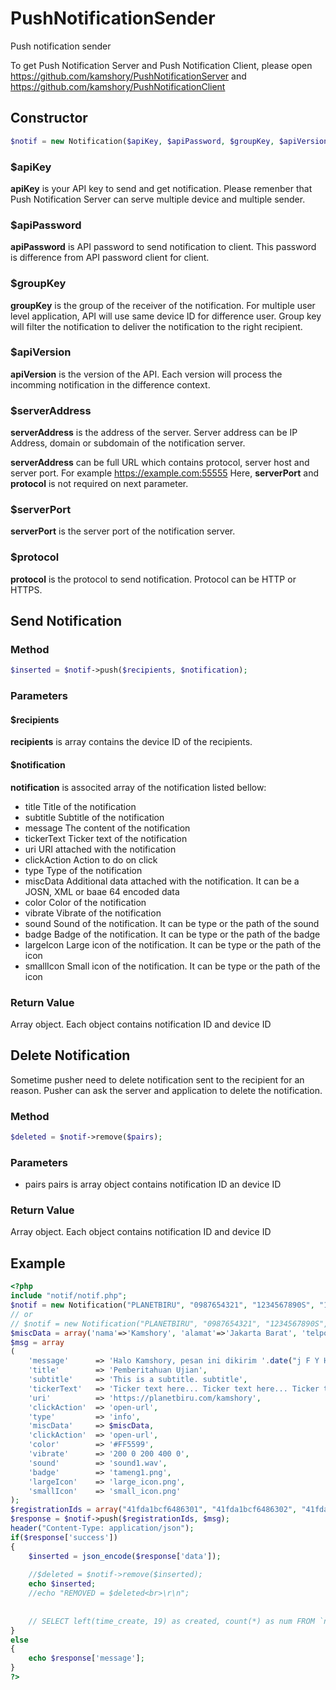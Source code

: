 # PushNotificationSender
Push notification sender

To get Push Notification Server and Push Notification Client, please open https://github.com/kamshory/PushNotificationServer and https://github.com/kamshory/PushNotificationClient 

## Constructor

```php
$notif = new Notification($apiKey, $apiPassword, $groupKey, $apiVersion, $serverAddress, $serverPort, $protocol);
```

### $apiKey
**apiKey** is your API key to send and get notification. Please remenber that Push Notification Server can serve multiple device and multiple sender.

### $apiPassword
**apiPassword** is API password to send notification to client. This password is difference from API password client for client.

### $groupKey
**groupKey** is the group of the receiver of the notification. For multiple user level application, API will use same device ID for difference user. Group key will filter the notification to deliver the notification to the right recipient.

### $apiVersion
**apiVersion** is the version of the API. Each version will process the incomming notification in the difference context.

### $serverAddress
**serverAddress** is the address of the server. Server address can be IP Address, domain or subdomain of the notification server.

**serverAddress** can be full URL which contains protocol, server host and server port. For example https://example.com:55555
Here, **serverPort** and **protocol** is not required on next parameter.

### $serverPort
**serverPort** is the server port of the notification server.

### $protocol
**protocol** is the protocol to send notification. Protocol can be HTTP or HTTPS.

## Send Notification

### Method

```php
$inserted = $notif->push($recipients, $notification); 
```

### Parameters

#### $recipients
**recipients** is array contains the device ID of the recipients. 

#### $notification
**notification** is associted array of the notification listed bellow:
- title
  Title of the notification
- subtitle
  Subtitle of the notification
- message
  The content of the notification
- tickerText
  Ticker text of the notification
- uri
  URI attached with the notification
- clickAction
  Action to do on click
- type
  Type of the notification
- miscData
  Additional data attached with the notification. It can be a JOSN, XML or baae 64 encoded data
- color
  Color of the notification
- vibrate
  Vibrate of the notification
- sound
  Sound of the notification. It can be type or the path of the sound
- badge
  Badge of the notification. It can be type or the path of the badge
- largeIcon
  Large icon of the notification. It can be type or the path of the icon
- smallIcon
  Small icon of the notification. It can be type or the path of the icon
  
### Return Value

Array object. Each object contains notification ID and device ID

## Delete Notification

Sometime pusher need to delete notification sent to the recipient for an reason. Pusher can ask the server and application to delete the notification.

### Method
```php
$deleted = $notif->remove($pairs);
```
### Parameters
- pairs
  pairs is array object contains notification ID an device ID

### Return Value
Array object. Each object contains notification ID and device ID

## Example
```php
<?php
include "notif/notif.php";
$notif = new Notification("PLANETBIRU", "0987654321", "1234567890S", "1.0.0", "push.example.com", 94, "http");
// or 
// $notif = new Notification("PLANETBIRU", "0987654321", "1234567890S", "1.0.0", "http://push.example.com:94");
$miscData = array('nama'=>'Kamshory', 'alamat'=>'Jakarta Barat', 'telpon'=>'081111111111');
$msg = array
(
	'message'      => 'Halo Kamshory, pesan ini dikirim '.date("j F Y H:i:s"),
	'title'        => 'Pemberitahuan Ujian',
	'subtitle'     => 'This is a subtitle. subtitle',
	'tickerText'   => 'Ticker text here... Ticker text here... Ticker text here..',
	'uri'          => 'https://planetbiru.com/kamshory',
	'clickAction'  => 'open-url',
	'type'         => 'info',
	'miscData'     => $miscData,
	'clickAction'  => 'open-url',
	'color'        => '#FF5599',
	'vibrate'      => '200 0 200 400 0',
	'sound'        => 'sound1.wav',
	'badge'        => 'tameng1.png',
	'largeIcon'    => 'large_icon.png',
	'smallIcon'    => 'small_icon.png'
);
$registrationIds = array("41fda1bcf6486301", "41fda1bcf6486302", "41fda1bcf6486303");
$response = $notif->push($registrationIds, $msg); 
header("Content-Type: application/json");
if($response['success'])
{
	$inserted = json_encode($response['data']);
	
	//$deleted = $notif->remove($inserted);
	echo $inserted;
	//echo "REMOVED = $deleted<br>\r\n";
	
	
	// SELECT left(time_create, 19) as created, count(*) as num FROM `notification` WHERE 1 group by created order by num desc
}
else
{
	echo $response['message'];
}
?>
```
